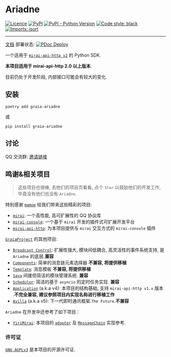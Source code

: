 # Ariadne
[![Licence](https://img.shields.io/github/license/GraiaProject/Ariadne)](https://github.com/GraiaProject/Ariadne/blob/master/LICENSE)
[![PyPI](https://img.shields.io/pypi/v/graia-ariadne)](https://pypi.org/project/graia-ariadne)
[![PyPI - Python Version](https://img.shields.io/pypi/pyversions/graia-ariadne)](https://www.python.org/)
[![Code style: black](https://img.shields.io/badge/code%20style-black-000000.svg)](https://github.com/psf/black)
[![Imports: isort](https://img.shields.io/badge/%20imports-isort-%231674b1?labelColor=ef8336)](https://pycqa.github.io/isort/)
______________________
[文档](https://graiaproject.github.io/Ariadne/) 部署状态:
[![PDoc Deploy](https://img.shields.io/github/deployments/GraiaProject/Ariadne/github-pages)](https://graiaproject.github.io/Ariadne/)

一个适用于 [`mirai-api-http v2`](https://github.com/project-mirai/mirai-api-http) 的 Python SDK.

**本项目适用于 mirai-api-http 2.0 以上版本**.

目前仍处于开发阶段, 内部接口可能会有较大的变化.

## 安装
`poetry add graia-ariadne`

或

`pip install graia-ariadne`

## 讨论
QQ 交流群: [邀请链接](https://jq.qq.com/?_wv=1027&k=VXp6plBD)  

## 鸣谢&相关项目
> 这些项目也很棒, 去他们的项目页看看, 点个 `Star` 以鼓励他们的开发工作, 毕竟没有他们也没有 `Ariadne`.

特别感谢 [`mamoe`](https://github.com/mamoe) 给我们带来这些精彩的项目:
 - [`mirai`](https://github.com/mamoe/mirai): 一个高性能, 高可扩展性的 QQ 协议库
 - [`mirai-console`](https://github.com/mamoe/mirai-console): 一个基于 `mirai` 开发的插件式可扩展开发平台
 - [`mirai-api-http`](https://github.com/project-mirai/mirai-api-http): 为本项目提供与 `mirai` 交互方式的 `mirai-console` 插件

[`GraiaProject`](https://github.com/GraiaProject) 的其他项目:
 - [`Broadcast Control`](https://github.com/GraiaProject/BroadcastControl): 扩展性强大, 模块间低耦合, 高灵活性的事件系统支持, 是 `Ariadne` 的底层.**兼容**
 - [`Components`](https://github.com/GraiaProject/Components): 简单的消息链元素选择器 **不兼容, 将提供移植**
 - [`Template`](https://github.com/GraiaProject/Template): 消息模板 **不兼容, 将提供移植**
 - [`Saya`](https://github.com/GraiaProject/Saya) 间接但简洁的模块管理系统. **兼容**
 - [`Scheduler`](https://github.com/GraiaProject/Scheduler): 简洁的基于 `asyncio` 的定时任务实现. **兼容**
 - [`Application`](https://github.com/GraiaProject/Application/) (a.k.a v4): 本项目的结构基础, 支持 `mirai-api-http v1.x` 版本 .**不完全兼容, 建议参照项目内实现名称进行移植工作**
 - [`Avilla`](https://github.com/GraiaProject/Avilla/) (a.k.a v5): 
 下一代即时通讯框架.`The Future`.**不兼容**

`Ariadne` 在开发中还参考了如下项目：
 - [`YiriMirai`](https://github.com/YiriMiraiProject/YiriMirai/): 本项目的 [`adapter`](./src/graia/ariadne/adapter.py) 及 [`MessageChain`](./src/graia/ariadne/message/chain.py) 实现参考.

### 许可证

[`GNU AGPLv3`](https://choosealicense.com/licenses/agpl-3.0/) 是本项目的开源许可证.